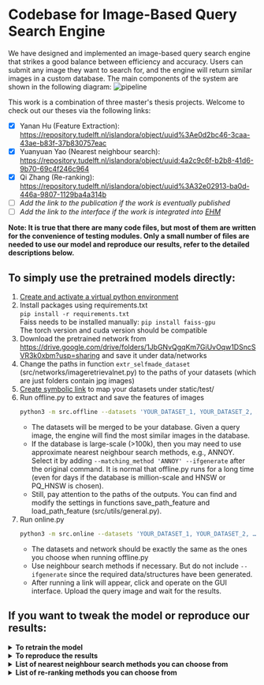 # Codebase for Image-Based Query Search Engine

We have designed and implemented an image-based query search engine that strikes a good balance between efficiency and accuracy. Users can submit any image they want to search for, and the engine will return similar images in a custom database. The main components of the system are shown in the following diagram:
![pipeline](https://user-images.githubusercontent.com/76591676/181504716-76a20f35-3485-4489-8f81-1104651e2c05.png)

This work is a combination of three master's thesis projects. Welcome to check out our theses via the following links:
- [x] Yanan Hu (Feature Extraction): https://repository.tudelft.nl/islandora/object/uuid%3Ae0d2bc46-3caa-43ae-b83f-37b830757eac
- [x] Yuanyuan Yao (Nearest neighbour search): https://repository.tudelft.nl/islandora/object/uuid:4a2c9c6f-b2b8-41d6-9b70-69c4f246c964
- [x] Qi Zhang (Re-ranking): https://repository.tudelft.nl/islandora/object/uuid%3A32e02913-ba0d-446a-9807-1129ba4a314b
- [ ] *Add the link to the publication if the work is eventually published*
- [ ] *Add the link to the interface if the work is integrated into [EHM](https://engineeringhistoricalmemory.com/Aggregators.php)*

**Note: It is true that there are many code files, but most of them are written for the convenience of testing modules. Only a small number of files are needed to use our model and reproduce our results, refer to the detailed descriptions below.**

## To simply use the pretrained models directly:

1. [Create and activate a virtual python environment](https://docs.python.org/3/library/venv.html)
2. Install packages using requirements.txt  
   `pip install -r requirements.txt`  
   Faiss needs to be installed manually: `pip install faiss-gpu`  
   The torch version and cuda version should be compatible
3. Download the pretrained network from https://drive.google.com/drive/folders/1JbGNvQgqKm7GiUvOqw1DSncSVR3k0xbm?usp=sharing and save it under data/networks
4. Change the paths in function `extr_selfmade_dataset` (src/networks/imageretrievalnet.py) to the paths of your datasets (which are just folders contain jpg images)
5. [Create symbolic link](https://www.freecodecamp.org/news/symlink-tutorial-in-linux-how-to-create-and-remove-a-symbolic-link/) to map your datasets under static/test/
6. Run offline.py to extract and save the features of images  
   ```bash
   python3 -m src.offline --datasets 'YOUR_DATASET_1, YOUR_DATASET_2, …, YOUR_DATASET_N' --gpu '0' --network 'resnet101-solar-best.pth' --K-nearest-neighbour 100
   ```
   - The datasets will be merged to be your database. Given a query image, the engine will find the most similar images in the database.
   - If the database is large-scale (>100k), then you may need to use approximate nearest neighbour search methods, e.g., ANNOY.  Select it by adding `--matching_method 'ANNOY' --ifgenerate` after the original command. It is normal that offline.py runs for a long time (even for days if the database is million-scale and HNSW or PQ_HNSW is chosen).
   - Still, pay attention to the paths of the outputs. You can find and modify the settings in functions save_path_feature and load_path_feature (src/utils/general.py).
7. Run online.py  
   ```bash
   python3 -m src.online --datasets 'YOUR_DATASET_1, YOUR_DATASET_2, …, YOUR_DATASET_N' --gpu '0' --network 'resnet101-solar-best.pth' --K-nearest-neighbour 100
   ```
   - The datasets and network should be exactly the same as the ones you choose when running offline.py
   - Use neighbour search methods if necessary. But do not include `--ifgenerate` since the required data/structures have been generated.
   - After running a link will appear, click and operate on the GUI interface. Upload the query image and wait for the results.

## If you want to tweak the model or reproduce our results:


<details><summary><b>To retrain the model</b></summary>
<p>
If you want to retrain the model yourself, the example training script is located in src/main_train.py.  
To train the model, you should firstly make sure you have downloaded the training datasets Sfm120k or GoogleLandmarksv2 in data/train/, then you can start training by running

```bash
   python3 -m src.main_train [-h] [--training-dataset DATASET] [--no-val]
                [--test-datasets DATASETS] [--test-whiten DATASET]
                [--test-freq N] [--arch ARCH] [--pool POOL]
                [--local-whitening] [--regional] [--whitening]
                [--not-pretrained] [--loss LOSS] [--loss-margin LM]
                [--image-size N] [--neg-num N] [--query-size N]
                [--pool-size N] [--gpu-id N] [--workers N] [--epochs N]
                [--batch-size N] [--optimizer OPTIMIZER] [--lr LR] [--ld LD]
                [--soa] [--weight-decay W] [--soa-layers N] [--sos] [--lambda N] 
                [--print-freq N] [--flatten-desc]
                EXPORT_DIR
```
</p>
</details>

<details><summary><b>To reproduce the results</b></summary>
<p>
  
```bash
   python3 -m src.test_rOP1m
```

- Add `--include1m` if you want to include 1 million distractors. Before that download the pre-extracted feature vectors of the 1 million distractors via https://drive.google.com/file/d/1A8CEAXkMZ_o3zl1IRzQ_RSclciLhkTVY/view?usp=sharing. (Save it wherever you want, but do not forget to change the path in test_rOP1m.py)
- Add `--ifextracted` if the features of images in revisited Oxford and Paris have already been extracted.

</p>
</details>

<details><summary><b>List of nearest neighbour search methods you can choose from</b></summary>
<p>
Nearest neighbour search methods are necessary for large-scale datasets (>100k). Implementations of all nearest neighbour search methods can be found in src/utils/nnsearch.py. (Not all of them are integrated into the final system.)  

- Product Quantization (`--matching_method 'PQ'`)  
   `matching_Nano_PQ(K, embedded_features_train, embedded_features_test, dataset, N_books=16, n_bits_perbook=8, ifgenerate=True)`
- ANNOY (`--matching_method 'ANNOY'`)  
   `matching_ANNOY(K, embedded_features_train, embedded_features_test, metric, dataset, n_trees=100, ifgenerate=True)`
- Hierarchical Navigable Small World (`--matching_method 'HNSW'`)  
   `matching_HNSW(K, embedded_features_train, embedded_features_test, dataset, m=4, ef=8, ifgenerate=True)`
- Product Quantization + Hierarchical Navigable Small World (`--matching_method 'PQ_HNSW'`)  
   `matching_HNSW_NanoPQ(K, embedded_features, embedded_features_test, dataset, N_books=16, N_words=256, m=4, ef=8, ifgenerate=True)`

See the code comments for the meaning of the variables.  
Recommondation: ANNOY (efficient), HNSW (accurate), PQ+HNSW (only when memory is an issue)

</p>
</details>

<details><summary><b>List of re-ranking methods you can choose from</b></summary>
<p>
You can choose from three re-ranking methods (QGE, SAHA, and LoFTR), the implementations of which can be found in src/utils/Reranking.py. The default one is QGE. 

- QGE
   `QGE(ranks, qvecs, vecs, dataset, gnd, cache_dir, gnd_path2, AQE)`
- SAHA
   `sift_online(query_num, qimages, sift_q_main_path, images, sift_g_main_path, ranks, dataset, gnd)`
- LoFTR 
   `loftr(loftr_weight_path, query_num, qimages, ranks, images, dataset, gnd)`
   
If you want to use QGE, you need to create a path (the name of the dataset) under 'src/diffusion/tmp'.  
   
If you want to use LoFTR, you need to download the pretrained LoFTR weight from: https://github.com/zju3dv/LoFTR  
You can put the LoFTR weight under this path: src/utils/weights/  

Useful information can be found in the code comments in src/utils/Reranking.py and src/test_reranking.py.

</p>
</details>

<!-- <details><summary><b>Test</b></summary>
<p>
Firstly, please make sure you have downloaded the test datasets and put them under ~/data/test/.
Then you can start retrieval tests as following:


### Testing on R-Oxford, R-Paris

```ruby
   python3 -m ~src.main_retrieve
```
You can view the automatically generated example ranking images in ~outputs/ranks/. Also, the extracted feature files are automatically saved in ~outputs/features/.
### Testing with the extra 1-million distractors
```ruby
   python3 -m ~src.extract_1m
   python3 -m ~src.test_1m
```
You can view the automatically generated example ranking images in ~outputs/ranks/. Also, the extracted feature files are automatically saved in ~outputs/features/.
### Testing on Custom
```ruby
   python3 -m ~src.test_custom
```
You can view the automatically generated example ranking images in ~outputs/ranks/. Also, the extracted feature files are automatically saved in ~outputs/features/.

### Testing on GoogleLandmarks v2 test
```ruby
   python3 -m ~src.test_GLM
```
You can view the automatically generated example ranking images in ~outputs/ranks/. Also, the extracted feature files are automatically saved in ~outputs/features/.

You can use three re-ranking methods (QGE, SAHA, and LoFTR) in any datasets in the following python files:
```ruby
   python3 -m ~src.test_extracted # This is an example of our pipeline. You can test any datasets with this file.
   python3 -m ~src.server   # This is our pipeline with GUI.
```
These two python files can help you to use re-ranking.  

By these files, you can test extracted features from any dataset. You can put preextracted features under this path: src/outputs/. And please unzip the file (utils_files.zip) in "src/utils/" before using.  

And please check paths in "test_extracted.py", "server.py", and "Reranking" (under "src/utils/") before using. You need to set your own paths on a Linux server or your local computer.   

The pretrained feature extraction weight: https://drive.google.com/file/d/1fylhFYW0vYIBpYts_bx4IMiIPL34V5Yb/view?usp=sharing   

You can put rhe weight under this path: src/EXPORT_DIR_QZ/resnet101-gem-w-tri/

To test re-ranking methods, you can use the following api in the aforementioned two files:

For QGE:
```ruby
QGE(ranks, qvecs, vecs, dataset, gnd, cache_dir, gnd_path2, AQE, RW)  
```
For SAHA: 
```ruby
sift_online(query_num, qimages, sift_q_main_path, images, sift_g_main_path, ranks, dataset, gnd)  
```
For LoFTR: 
```ruby
loftr(loftr_weight_path, query_num, qimages, ranks, images, dataset, gnd)  

If you want to use LoFTR, you need to download the pretrained LoFTR weight from: https://github.com/zju3dv/LoFTR  
You can put the LoFTR weight under this path: src/utils/weights/  
```
You can find detailed annotations about how to use these re-ranking methods in Reranking.py, test_extracted.py and server.py.  

</p>
</details> -->
